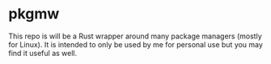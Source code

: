 # pkgmw

This repo is will be a Rust wrapper around many package managers (mostly for Linux). It is intended to only be used by me for personal use but you may find it useful as well.
